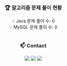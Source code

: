 
<!--

<h3 align="center">✨ Tech Stack ✨</h3>
<div align="center">
<img src="https://img.shields.io/badge/Java-007396?style=flat-square&logo=Java&logoColor=white"/></a>
  <img src="https://img.shields.io/badge/Spring-6DB33F?style=flat-square&logo=Spring&logoColor=white"/>
<img src="https://img.shields.io/badge/SPRINGBOOT-6DB33F?style=flat-square&logo=springboot&logoColor=white"/>
<img src="https://img.shields.io/badge/Git-F05032?style=flat-square&logo=git&logoColor=white"/>
  
</div>


<h3 align="center">📚 Studying 📚</h3>
<div align="center">

  <img src="https://img.shields.io/badge/Amazon AWS-232F3E?style=flat-square&logo=amazonaws&logoColor=white"/>
  
</div>
<!--
  <img src="https://img.shields.io/badge/JavaScript-F7DF1E?style=flat-square&logo=javascript&logoColor=black"/>
  <img src="https://img.shields.io/badge/Node.js-339933?style=flat-square&logo=Node.js&logoColor=white"/>
<img src="https://img.shields.io/badge/Typescript-3178C6?style=flat-square&logo=Typescript&logoColor=white"/>
<img src="https://img.shields.io/badge/React-61DAFB?style=flat-square&logo=React&logoColor=black"/>
<img src="https://img.shields.io/badge/React Native-61DAFB?style=flat-square&logo=React&logoColor=black"/>

<h3 align="center">🛠 Tools 🛠</h3>
<div align="center">
<img src="https://img.shields.io/badge/GITHUB-181717?style=flat-square&logo=github&logoColor=white"/>
<img src="https://img.shields.io/badge/POSTMAN-FF6C37?style=flat-square&logo=postman&logoColor=white"/>
<img src="https://img.shields.io/badge/INTELLIJ-000000?style=flat-square&logo=intellijidea&logoColor=white"/>
<img src="https://img.shields.io/badge/VSCODE-007ACC?style=flat-square&logo=visualstudiocode&logoColor=white"/>
  <img src="https://img.shields.io/badge/MySQL-4479A1?style=flat-square&logo=MySQL&logoColor=white"/>
</div>

-->


<div align="center">  
  <h3>🏆 알고리즘 문제 풀이 현황</h3>  
💡 Java 문제 풀이 수: 0
  <br>  
💡 MySQL 문제 풀이 수: 0
</div>
<br>  





<h3 align="center"> 📫 Contact </h3>
<div align="center">
<a href="https://velog.io/@sangxxjin/posts" target="_blank"><img src="https://img.shields.io/badge/Velog-20C997?style=flat-square&logo=Velog&logoColor=white"/></a>
<a href="https://www.instagram.com/sangxxjin/" target="_blank"><img src="https://img.shields.io/badge/sangxxjin-E4405F?style=flat-square&logo=Instagram&logoColor=white"/></a>
<a href="mailto:sj_0368@naver.com"><img src="https://img.shields.io/badge/Mail-D14836?style=flat-square&logo=gmail&logoColor=white&link=mailto:sangxxjin@gmail.com"/></a>
</div>

<!--
참고 자료 사이트 https://velog.io/@hippohami/Git-README-%EA%BE%B8%EB%AF%B8%EA%B8%B0-%EB%B1%83%EC%A7%80-%EB%AA%A8%EC%9D%8C#%EC%BD%94%EB%93%9C
**sangxxjin/sangxxjin** is a ✨ _special_ ✨ repository because its `README.md` (this file) appears on your GitHub profile.

Here are some ideas to get you started:



- 🔭 I’m currently working on ...
- 🌱 I’m currently learning ...c
- 👯 I’m looking to collaborate on ...
- 🤔 I’m looking for help with ...
- 💬 Ask me about ...
- 📫 How to reach me: ...
- 😄 Pronouns: ...
- ⚡ Fun fact: ...
-->
<!--
<h1>💡 My Github Stats 💡</h1>
[![sangxxjin's GitHub stats](https://github-readme-stats.vercel.app/api?username=sangxxjin)](https://github.com/sangxxjin/github-readme-stats)

-->

